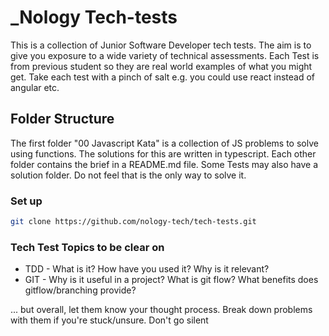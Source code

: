 # _Nology Tech-tests
This is a collection of Junior Software Developer tech tests. The aim is to give you exposure to a wide variety of technical assessments. Each Test is from previous student so they are real world examples of what you might get. Take each test with a pinch of salt e.g. you could use react instead of angular etc.

## Folder Structure
The first folder "00 Javascript Kata" is a collection of JS problems to solve using functions. The solutions for this are written in typescript. Each other folder contains the brief in a README.md file. Some Tests may also have a solution folder. Do not feel that is the only way to solve it.

### Set up

```bash
git clone https://github.com/nology-tech/tech-tests.git
```

### Tech Test Topics to be clear on

- TDD - What is it? How have you used it? Why is it relevant?
- GIT - Why is it useful in a project? What is git flow? What benefits does gitflow/branching provide?

... but overall, let them know your thought process. Break down problems with them if you're stuck/unsure. Don't go silent

